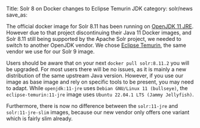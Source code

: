 Title: Solr 8 on Docker changes to Eclipse Temurin JDK
category: solr/news
save_as:

The official docker image for Solr 8.11 has been running on [OpenJDK 11 JRE](https://hub.docker.com/_/openjdk). However due to that project discontinuing their Java 11 Docker images, and Solr 8.11 still being supported by the Apache Solr project, we needed to switch to another OpenJDK vendor. We chose [Eclipse Temurin](https://hub.docker.com/_/eclipse-temurin), the same vendor we use for our Solr 9 image.

Users should be aware that on your next `docker pull solr:8.11.2` you will be upgraded. For most users there will be no issues, as it is mainly a new distribution of the same upstream Java version. However, if you use our image as base image and rely on specific tools to be present, you may need to adapt. While `openjdk:11-jre` uses `Debian GNU/Linux 11 (bullseye)`, the `eclipse-temurin:11-jre` image uses `Ubuntu 22.04.1 LTS (Jammy Jellyfish)`.

Furthermore, there is now no difference between the `solr:11-jre` and `solr:11-jre-slim` images, because our new vendor only offers one variant which is fairly slim already. 
